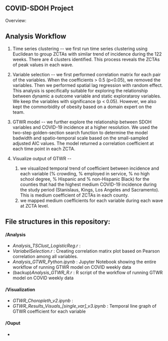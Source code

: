 ## COVID-SDOH Project 
Overview:


## Analysis Workflow
1. Time series clustering -- we first run time series clustering using Euclidean to group ZCTAs with similar trend of incidence during the 122 weeks. There are 4 clusters identified. This process reveals the ZCTAs of peak values in each wave.

1. Variable selection -- we first performed correlation matrix for each pair of the variables. When the coefficients > 0.5 (p<0.05), we removed the variables. Then we performed spatial lag regression with random effect. This analysis is specifically suitable for exploring the relationship between dynamic a outcome variable and static explorataroy variables. We keep the variables with significance (p < 0.05). However, we also kept the commorbidity of obesity based on a domain expert on the team. 

1. GTWR model -- we further explore the relationship between SDOH variables and COVID-19 incidence at a higher resolution. We used the two-step golden-section search function to determine the model badwidth and spatio-temporal scale based on the small-sampled adjusted AIC values. The model returned a correlation coefficient at each time point in each ZCTA. 

1. Visualize output of GTWR --
     1) we visualized temporal trend of coefficient between incidence and each variable (% crowding, % employed in service, % no high school degree, % Hispanic and % non-Hispanic Black) for the counties that had the highest medium COVID-19 incidence during the study period (Stanislaus, Kings, Los Angeles and Sacramento). This is medium coefficient of ZCTAs in each county.
     2) we mapped medium coefficients for each variable during each wave at ZCTA level.


## File structures in this repository:

#### /Analysis
- *Analysis_TSClust_LogisticReg.r* : 
- *VariabelSelection.r* : Creating correlation matirx plot based on Pearson correlation among all variables.
- *Analysis_GTWR_Python.ipynb* : Jupyter Notebook showing the entire workflow of running GTWR model on COVID weekly data 
- (backup)*Analysis_GTWR_R.r* :   R script of the workflow of running GTWR model on COVID weekly data 

#### /Visualization
- *GTWR_Choropleth_v2.ipynb* :
- *GTWR_Results_Visuals_[single_var]_v3.ipynb* : Temporal line graph of GTWR coefficient for each variable

#### /Ouput
- 
